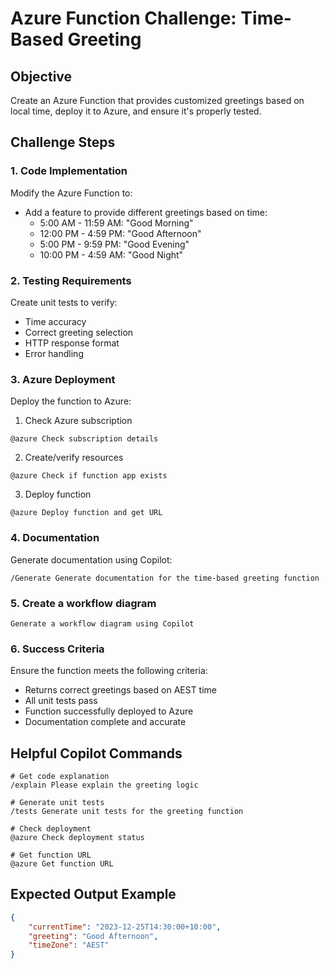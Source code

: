 # Azure Function Challenge: Time-Based Greeting

## Objective
Create an Azure Function that provides customized greetings based on local time, deploy it to Azure, and ensure it's properly tested.

## Challenge Steps

### 1. Code Implementation
Modify the Azure Function to:
- Add a feature to provide different greetings based on time:
  - 5:00 AM - 11:59 AM: "Good Morning"
  - 12:00 PM - 4:59 PM: "Good Afternoon"
  - 5:00 PM - 9:59 PM: "Good Evening"
  - 10:00 PM - 4:59 AM: "Good Night"

### 2. Testing Requirements
Create unit tests to verify:
- Time accuracy
- Correct greeting selection
- HTTP response format
- Error handling

### 3. Azure Deployment
Deploy the function to Azure:
1. Check Azure subscription
```
@azure Check subscription details
```

2. Create/verify resources
```
@azure Check if function app exists
```

3. Deploy function
```
@azure Deploy function and get URL
```

### 4. Documentation
Generate documentation using Copilot:
```
/Generate Generate documentation for the time-based greeting function
```
### 5. Create a workflow diagram
```
Generate a workflow diagram using Copilot
```
### 6. Success Criteria
Ensure the function meets the following criteria:
- Returns correct greetings based on AEST time
- All unit tests pass
- Function successfully deployed to Azure
- Documentation complete and accurate

## Helpful Copilot Commands
```
# Get code explanation
/explain Please explain the greeting logic

# Generate unit tests
/tests Generate unit tests for the greeting function

# Check deployment
@azure Check deployment status

# Get function URL
@azure Get function URL
```

## Expected Output Example
```json
{
    "currentTime": "2023-12-25T14:30:00+10:00",
    "greeting": "Good Afternoon",
    "timeZone": "AEST"
}
```
